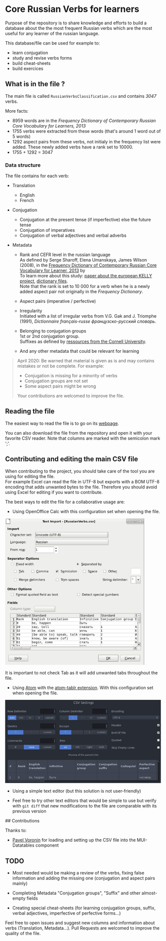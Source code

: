 # Core Russian Verbs for learners

Purpose of the repository is to share knowledge and efforts to build a database about the the most frequent Russian verbs which are the most useful for any learner of the russian language.

This database/file can be used for example to:
- learn conjugation
- study and revise verbs forms
- build cheat-sheets
- build exercices

## What is in the file ?

The main file is called `RussianVerbsClassification.csv` and contains *3047* verbs.

More facts:
- 8959 words are in the *Frequency Dictionary of Contemporary Russian Core Vocabulary for Learners, 2013*
- 1755 verbs were extracted from these words (that's around 1 word out of 5 words)
- 1292 aspect pairs from these verbs, not initialy in the frequency list were added. These newly added verbs have a rank set to 10000.
- 1755 + 1292 = 3047


### Data structure

The file contains for each verb:

* Translation
  * English
  * French


* Conjugation
  * Conjugation at the present tense (if imperfective) else the future tense
  * Conjugation of imperatives
  * Conjugation of verbal adjectives and verbal adverbs


* Metadata
  * Rank and CEFR level in the russian language<br>
  As defined by Serge Sharoff, Elena Umanskaya, James Wilson (2008), in the [Frequency Dictionary of Contemporary Russian Core Vocabulary for Learner, 2013](http://corpus.leeds.ac.uk/serge/publications/2013-routledge-intro.pdf) by <br>
  To learn more about this study: [paper about the european KELLY project](http://corpus.leeds.ac.uk/serge/publications/2014-LREV-kelly.pdf), [dictionary files](http://corpus.leeds.ac.uk/serge/kelly/).<br>
  Note that the rank is set to 10 000 for a verb when he is a newly added aspect pair not originally in the *Frequency Dictionary*.

  * Aspect pairs (imperative / perfective)

  * Irregularity<br>
    Initiated with a list of irregular verbs from V.G. Gak and J. Triomphe (1991), *Dictionnaire français-russe французско-русский словарь*. 

  * Belonging to conjugation groups<br>
    1st or 2nd conjugation group.<br>
    Suffixes as defined by [ressources from the Cornell University](https://russian.cornell.edu/verbs/irgLinks.htm).

  * And any other metadata that could be relevant for learning


> April 2020: Be warned that material is given as is and may contains mistakes or not be complete. For example:
> - Conjugation is missing for a minority of verbs
> - Conjugation groups are not set
> - Some aspect pairs might be wrong
>
> Your contributions are welcomed to improve the file.


## Reading the file

The easiest way to read the file is to go on its [webpage](https://storkst.github.io/CoreRussianVerbs/).

You can also download the file from the repository and open it with your favorite CSV reader. Note that columns are marked with the semicolon mark ';'.


## Contributing and editing the main CSV file

When contributing to the project, you should take care of the tool you are using for editing the file.<br>
For example Excel can read the file in UTF-8 but exports with a BOM UTF-8 encoding that adds unwanted bytes to the file. Therefore you should avoid using Excel for editing if you want to contribute.

The best ways to edit the file for a collaborative usage are:
* Using OpenOffice Calc with this configuration set when opening the file.<br>
<img src="screenshots/LibreOffice-calc-configuration-at-opening.png" width="450">

It is important to not check Tab as it will add unwanted tabs throughout the file.


* Using [Atom](https://atom.io/) with the [atom-tablr extension](https://github.com/abe33/atom-tablr). With this configuration set when opening the file. <br>
<img src="screenshots/Atom-tablr-configuration-at-opening.png" width="700">


* Using a simple text editor (but this solution is not user-friendly)

* Feel free to try other text editors that would be simple to use but verify with `git diff` that new modifications to the file are comparable with its previous version

## Contributions

Thanks to:

* [Pavel Voronin](https://github.com/voroninp) for loading and setting up the CSV file into the MUI-Datatables component


## TODO
* Most needed would be making a review of the verbs, fixing false information and adding the missing one (conjugation and aspect pairs mainly)

* Completing Metadata "Conjugation groups", "Suffix" and other almost-empty fields

* Creating special cheat-sheets (for learning conjugation groups, suffix, verbal adjectives, imperfective of perfective forms...)


Feel free to open issues and suggest new columns and information about verbs (Translation, Metadata...). Pull Requests are welcomed to improve the quality of the file.
